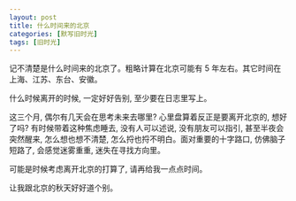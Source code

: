 ```yaml
---
layout: post
title: 什么时间来的北京
categories: [默写旧时光]
tags: [旧时光]
---
```


记不清楚是什么时间来的北京了。粗略计算在北京可能有 5 年左右。其它时间在上海、江苏、东台、安徽。

什么时候离开的时候, 一定好好告别, 至少要在日志里写上。

这三个月, 偶尔有几天会在思考未来去哪里? 心里盘算着反正是要离开北京的, 想好了吗? 有时候带着这种焦虑睡去, 没有人可以述说, 没有朋友可以指引, 甚至半夜会突然醒来, 怎么想也想不清楚, 怎么捋也捋不明白。面对重要的十字路口, 仿佛脑子短路了, 会感觉迷雾重重, 迷失在寻找方向里。

可能是时候考虑离开北京的打算了, 请再给我一点点时间。

让我跟北京的秋天好好道个别。
